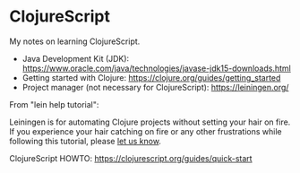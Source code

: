 # ClojureScript

My notes on learning ClojureScript.

* Java Development Kit (JDK): https://www.oracle.com/java/technologies/javase-jdk15-downloads.html
* Getting started with Clojure: https://clojure.org/guides/getting_started
* Project manager (not necessary for ClojureScript): https://leiningen.org/

From "lein help tutorial":

Leiningen is for automating Clojure projects without setting your hair
on fire. If you experience your hair catching on fire or any other
frustrations while following this tutorial, please
[let us know](https://github.com/technomancy/leiningen/issues/new).

ClojureScript HOWTO: https://clojurescript.org/guides/quick-start
